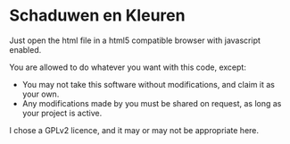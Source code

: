 # Schaduwen en Kleuren
Just open the html file in a html5 compatible browser with javascript enabled.

You are allowed to do whatever you want with this code, except:
- You may not take this software without modifications, and claim it as your own.
- Any modifications made by you must be shared on request, as long as your project is active.

I chose a GPLv2 licence, and it may or may not be appropriate here. 

